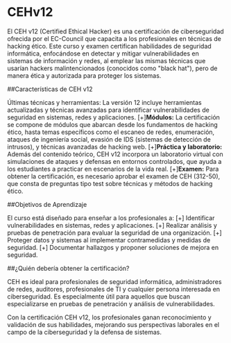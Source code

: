 # CEHv12

El CEH v12 (Certified Ethical Hacker) es una certificación de ciberseguridad ofrecida por el EC-Council que capacita a los profesionales en técnicas de hacking ético. Este curso y examen certifican habilidades de seguridad informática, enfocándose en detectar y mitigar vulnerabilidades en sistemas de información y redes, al emplear las mismas técnicas que usarían hackers malintencionados (conocidos como "black hat"), pero de manera ética y autorizada para proteger los sistemas.

##Características de CEH v12

Últimas técnicas y herramientas: La versión 12 incluye herramientas actualizadas y técnicas avanzadas para identificar vulnerabilidades de seguridad en sistemas, redes y aplicaciones.
[+]**Módulos:** La certificación se compone de módulos que abarcan desde los fundamentos de hacking ético, hasta temas específicos como el escaneo de redes, enumeración, ataques de ingeniería social, evasión de IDS (sistemas de detección de intrusos), y técnicas avanzadas de hacking web.
[+]**Práctica y laboratorio:** Además del contenido teórico, CEH v12 incorpora un laboratorio virtual con simulaciones de ataques y defensas en entornos controlados, que ayuda a los estudiantes a practicar en escenarios de la vida real.
[+]**Examen:** Para obtener la certificación, es necesario aprobar el examen de CEH (312-50), que consta de preguntas tipo test sobre técnicas y métodos de hacking ético.

##Objetivos de Aprendizaje

El curso está diseñado para enseñar a los profesionales a:
[+] Identificar vulnerabilidades en sistemas, redes y aplicaciones.
[+] Realizar análisis y pruebas de penetración para evaluar la seguridad de una organización.
[+] Proteger datos y sistemas al implementar contramedidas y medidas de seguridad.
[+] Documentar hallazgos y proponer soluciones de mejora en seguridad.

##¿Quién debería obtener la certificación?

CEH es ideal para profesionales de seguridad informática, administradores de redes, auditores, profesionales de TI y cualquier persona interesada en ciberseguridad. Es especialmente útil para aquellos que buscan especializarse en pruebas de penetración y análisis de vulnerabilidades.

Con la certificación CEH v12, los profesionales ganan reconocimiento y validación de sus habilidades, mejorando sus perspectivas laborales en el campo de la ciberseguridad y la defensa de sistemas.
